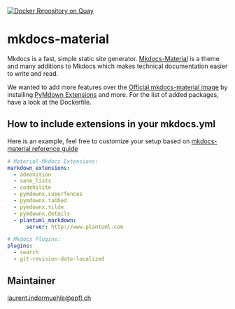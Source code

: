 [![Docker Repository on Quay](https://quay.io/repository/epflsiexheb/mkdocs-material/status "Docker Repository on Quay")](https://quay.io/repository/epflsiexheb/mkdocs-material)

# mkdocs-material

Mkdocs is a fast, simple static site generator. [Mkdocs-Material](https://squidfunk.github.io/mkdocs-material/) is a theme and many additions to Mkdocs which makes technical documentation easier to write and read.

We wanted to add more features over the [Official mkdocs-material image](https://hub.docker.com/r/squidfunk/mkdocs-material/) by installing [PyMdown Extensions](https://facelessuser.github.io/pymdown-extensions/) and more. For the list of added packages, have a look at the Dockerfile.


## How to include extensions in your mkdocs.yml

Here is an example, feel free to customize your setup based on [mkdocs-material reference guide](https://squidfunk.github.io/mkdocs-material/reference/abbreviations/)

```yaml
# Material-Mkdocs Extensions:
markdown_extensions:
  - admonition
  - sane_lists
  - codehilite
  - pymdownx.superfences
  - pymdownx.tabbed
  - pymdownx.tilde
  - pymdownx.details
  - plantuml_markdown:
      server: http://www.plantuml.com

# Mkdocs Plugins:
plugins:
  - search
  - git-revision-date-localized
```

## Maintainer

laurent.indermuehle@epfl.ch

